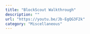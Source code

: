 ```yaml
---
title: "BlockScout Walkthrough"
description: ""
url: "https://youtu.be/Jb-EgQG3F2k"
category: "Miscellaneous"
---
```

